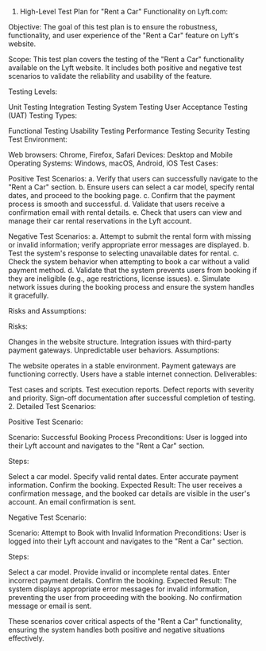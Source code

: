 
1. High-Level Test Plan for "Rent a Car" Functionality on Lyft.com:

Objective:
The goal of this test plan is to ensure the robustness, functionality, and user experience of the "Rent a Car" feature on Lyft's website.

Scope:
This test plan covers the testing of the "Rent a Car" functionality available on the Lyft website. It includes both positive and negative test scenarios to validate the reliability and usability of the feature.

Testing Levels:

Unit Testing
Integration Testing
System Testing
User Acceptance Testing (UAT)
Testing Types:

Functional Testing
Usability Testing
Performance Testing
Security Testing
Test Environment:

Web browsers: Chrome, Firefox, Safari
Devices: Desktop and Mobile
Operating Systems: Windows, macOS, Android, iOS
Test Cases:

Positive Test Scenarios:
a. Verify that users can successfully navigate to the "Rent a Car" section.
b. Ensure users can select a car model, specify rental dates, and proceed to the booking page.
c. Confirm that the payment process is smooth and successful.
d. Validate that users receive a confirmation email with rental details.
e. Check that users can view and manage their car rental reservations in the Lyft account.

Negative Test Scenarios:
a. Attempt to submit the rental form with missing or invalid information; verify appropriate error messages are displayed.
b. Test the system's response to selecting unavailable dates for rental.
c. Check the system behavior when attempting to book a car without a valid payment method.
d. Validate that the system prevents users from booking if they are ineligible (e.g., age restrictions, license issues).
e. Simulate network issues during the booking process and ensure the system handles it gracefully.

Risks and Assumptions:

Risks:

Changes in the website structure.
Integration issues with third-party payment gateways.
Unpredictable user behaviors.
Assumptions:

The website operates in a stable environment.
Payment gateways are functioning correctly.
Users have a stable internet connection.
Deliverables:

Test cases and scripts.
Test execution reports.
Defect reports with severity and priority.
Sign-off documentation after successful completion of testing.
2. Detailed Test Scenarios:

Positive Test Scenario:

Scenario: Successful Booking Process
Preconditions: User is logged into their Lyft account and navigates to the "Rent a Car" section.

Steps:

Select a car model.
Specify valid rental dates.
Enter accurate payment information.
Confirm the booking.
Expected Result: The user receives a confirmation message, and the booked car details are visible in the user's account. An email confirmation is sent.

Negative Test Scenario:

Scenario: Attempt to Book with Invalid Information
Preconditions: User is logged into their Lyft account and navigates to the "Rent a Car" section.

Steps:

Select a car model.
Provide invalid or incomplete rental dates.
Enter incorrect payment details.
Confirm the booking.
Expected Result: The system displays appropriate error messages for invalid information, preventing the user from proceeding with the booking. No confirmation message or email is sent.

These scenarios cover critical aspects of the "Rent a Car" functionality, ensuring the system handles both positive and negative situations effectively.
